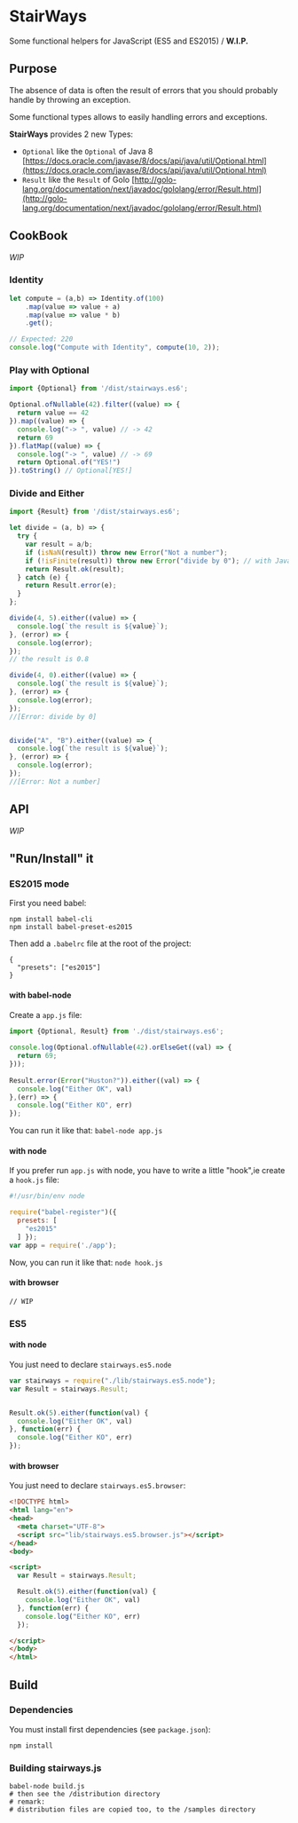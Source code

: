 # StairWays

Some functional helpers for JavaScript (ES5 and ES2015) / **W.I.P.**

## Purpose

The absence of data is often the result of errors that you should probably handle by throwing an exception. 

Some functional types allows to easily handling errors and exceptions.

**StairWays** provides 2 new Types:

- `Optional` like the `Optional` of Java 8 [https://docs.oracle.com/javase/8/docs/api/java/util/Optional.html](https://docs.oracle.com/javase/8/docs/api/java/util/Optional.html)
- `Result` like the `Result` of Golo [http://golo-lang.org/documentation/next/javadoc/gololang/error/Result.html](http://golo-lang.org/documentation/next/javadoc/gololang/error/Result.html)


## CookBook

*WIP*

### Identity

```javascript
let compute = (a,b) => Identity.of(100)
    .map(value => value + a)
    .map(value => value * b)
    .get();

// Expected: 220
console.log("Compute with Identity", compute(10, 2));
```

### Play with Optional

```javascript
import {Optional} from '/dist/stairways.es6';

Optional.ofNullable(42).filter((value) => {
  return value == 42
}).map((value) => {
  console.log("-> ", value) // -> 42
  return 69
}).flatMap((value) => {
  console.log("-> ", value) // -> 69
  return Optional.of("YES!")
}).toString() // Optional[YES!]
```

### Divide and Either

```javascript
import {Result} from '/dist/stairways.es6';

let divide = (a, b) => {
  try {
    var result = a/b;
    if (isNaN(result)) throw new Error("Not a number");
    if (!isFinite(result)) throw new Error("divide by 0"); // with JavaScript n/0 = Infinity
    return Result.ok(result);
  } catch (e) {
    return Result.error(e);
  }
};

divide(4, 5).either((value) => {
  console.log(`the result is ${value}`);
}, (error) => {
  console.log(error);
});
// the result is 0.8

divide(4, 0).either((value) => {
  console.log(`the result is ${value}`);
}, (error) => {
  console.log(error);
});
//[Error: divide by 0]


divide("A", "B").either((value) => {
  console.log(`the result is ${value}`);
}, (error) => {
  console.log(error);
});
//[Error: Not a number]
```

## API

*WIP*

## "Run/Install" it

### ES2015 mode

First you need babel:

    npm install babel-cli
    npm install babel-preset-es2015
    
Then add a `.babelrc` file at the root of the project:

    {
      "presets": ["es2015"]
    }
    

#### with babel-node

Create a `app.js` file:

```javascript
import {Optional, Result} from './dist/stairways.es6';
    
console.log(Optional.ofNullable(42).orElseGet((val) => {
  return 69;
}));
 
Result.error(Error("Huston?")).either((val) => {
  console.log("Either OK", val)
},(err) => {
  console.log("Either KO", err)
});
```

You can run it like that: `babel-node app.js`

#### with node

If you prefer run `app.js` with node, you have to write a little "hook",ie create a `hook.js` file:

```javascript
#!/usr/bin/env node

require("babel-register")({
  presets: [
    "es2015"
  ] });
var app = require('./app');
```

Now, you can run it like that: `node hook.js`

#### with browser

    // WIP


### ES5

#### with node

You just need to declare `stairways.es5.node`

```javascript
var stairways = require("./lib/stairways.es5.node");
var Result = stairways.Result;


Result.ok(5).either(function(val) {
  console.log("Either OK", val)
}, function(err) {
  console.log("Either KO", err)
});
```

#### with browser

You just need to declare `stairways.es5.browser`:

```html
<!DOCTYPE html>
<html lang="en">
<head>
  <meta charset="UTF-8">
  <script src="lib/stairways.es5.browser.js"></script>
</head>
<body>

<script>
  var Result = stairways.Result;

  Result.ok(5).either(function(val) {
    console.log("Either OK", val)
  }, function(err) {
    console.log("Either KO", err)
  });

</script>
</body>
</html>
```

## Build

### Dependencies

You must install first dependencies (see `package.json`):

    npm install

### Building stairways.js

    babel-node build.js
    # then see the /distribution directory
    # remark: 
    # distribution files are copied too, to the /samples directory
    